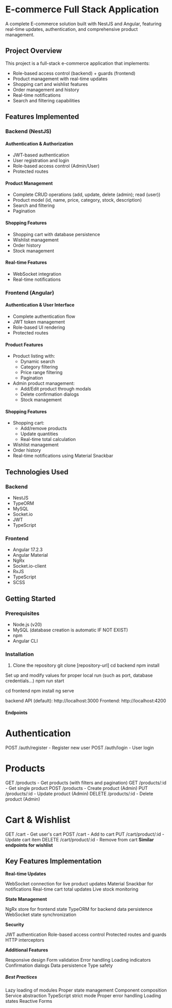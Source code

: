 # E-commerce Full Stack Application

A complete E-commerce solution built with NestJS and Angular, featuring real-time updates, authentication, and comprehensive product management.

## Project Overview

This project is a full-stack e-commerce application that implements:
- Role-based access control (backend) + guards (frontend)
- Product management with real-time updates
- Shopping cart and wishlist features
- Order management and history
- Real-time notifications
- Search and filtering capabilities

## Features Implemented

### Backend (NestJS)

#### Authentication & Authorization
- JWT-based authentication
- User registration and login
- Role-based access control (Admin/User)
- Protected routes

#### Product Management
- Complete CRUD operations (add, update, delete (admin); read (user))
- Product model (id, name, price, category, stock, description)
- Search and filtering
- Pagination

#### Shopping Features
- Shopping cart with database persistence
- Wishlist management
- Order history
- Stock management

#### Real-time Features
- WebSocket integration
- Real-time notifications

### Frontend (Angular)

#### Authentication & User Interface
- Complete authentication flow
- JWT token management
- Role-based UI rendering
- Protected routes

#### Product Features
- Product listing with:
  - Dynamic search
  - Category filtering
  - Price range filtering
  - Pagination
- Admin product management:
  - Add/Edit product through modals
  - Delete confirmation dialogs
  - Stock management

#### Shopping Features
- Shopping cart:
  - Add/remove products
  - Update quantities
  - Real-time total calculation
- Wishlist management
- Order history
- Real-time notifications using Material Snackbar

## Technologies Used

### Backend
- NestJS
- TypeORM
- MySQL
- Socket.io
- JWT
- TypeScript

### Frontend
- Angular 17.2.3
- Angular Material
- NgRx
- Socket.io-client
- RxJS
- TypeScript
- SCSS

## Getting Started

### Prerequisites
- Node.js (v20)
- MySQL (database creation is automatic IF NOT EXIST)
- npm
- Angular CLI

### Installation

1. Clone the repository
git clone [repository-url]
cd backend
npm install

Set up and modify values for proper local run (such as port, database credentials...)
npm run start

cd frontend
npm install
ng serve

backend API (default): http://localhost:3000
Frontend: http://localhost:4200

#### Endpoints
# Authentication

POST /auth/register - Register new user
POST /auth/login - User login

# Products

GET /products - Get products (with filters and pagination)
GET /products/:id - Get single product
POST /products - Create product (Admin)
PUT /products/:id - Update product (Admin)
DELETE /products/:id - Delete product (Admin)

# Cart & Wishlist

GET /cart - Get user's cart
POST /cart - Add to cart
PUT /cart/product/:id - Update cart item
DELETE /cart/product/:id - Remove from cart
**Similar endpoints for wishlist**

## Key Features Implementation
**Real-time Updates**

WebSocket connection for live product updates
Material Snackbar for notifications
Real-time cart total updates
Live stock monitoring

**State Management**

NgRx store for frontend state
TypeORM for backend data persistence
WebSocket state synchronization

**Security**

JWT authentication
Role-based access control
Protected routes and guards
HTTP interceptors

**Additional Features**

Responsive design
Form validation
Error handling
Loading indicators
Confirmation dialogs
Data persistence
Type safety

##### Best Practices

Lazy loading of modules
Proper state management
Component composition
Service abstraction
TypeScript strict mode
Proper error handling
Loading states
Reactive Forms
